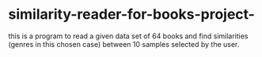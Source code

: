 # similarity-reader-for-books-project-
this is a program to read a given data set of 64 books and find similarities (genres in this chosen case) between 10 samples selected by the user.
